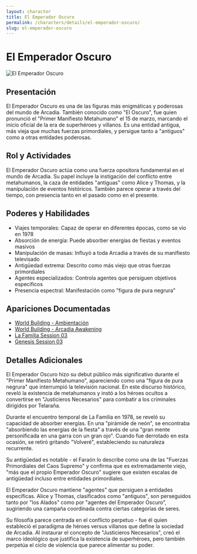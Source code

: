 ```yaml
---
layout: character
title: El Emperador Oscuro
permalink: /characters/details/el-emperador-oscuro/
slug: el-emperador-oscuro
---
```


# El Emperador Oscuro

<div class="character-photo">
  <img src="{{ site.baseurl }}/assets/img/characters/El Emperador Oscuro.png" alt="El Emperador Oscuro" />
</div>

## Presentación
El Emperador Oscuro es una de las figuras más enigmáticas y poderosas del mundo de Arcadia. También conocido como "El Oscuro", fue quien pronunció el "Primer Manifiesto Metahumano" el 15 de marzo, marcando el inicio oficial de la era de superhéroes y villanos. Es una entidad antigua, más vieja que muchas fuerzas primordiales, y persigue tanto a "antiguos" como a otras entidades poderosas.

## Rol y Actividades
El Emperador Oscuro actúa como una fuerza opositora fundamental en el mundo de Arcadia. Su papel incluye la instigación del conflicto entre metahumanos, la caza de entidades "antiguas" como Alice y Thomas, y la manipulación de eventos históricos. También parece operar a través del tiempo, con presencia tanto en el pasado como en el presente.

## Poderes y Habilidades
- Viajes temporales: Capaz de operar en diferentes épocas, como se vio en 1978
- Absorción de energía: Puede absorber energías de fiestas y eventos masivos
- Manipulación de masas: Influyó a toda Arcadia a través de su manifiesto televisado
- Antigüedad extrema: Descrito como más viejo que otras fuerzas primordiales
- Agentes especializados: Controla agentes que persiguen objetivos específicos
- Presencia espectral: Manifestación como "figura de pura negrura"

## Apariciones Documentadas
- [World Building - Ambientación](../../world-building/ambientacion.md)
- [World Building - Arcadia Awakening](../../world-building/history/03-arcadia-awakening.md)
- [La Familia Session 03](../../campaigns/la-familia/session-03.md)
- [Genesis Session 03](../../campaigns/genesis/session-03.md)

## Detalles Adicionales
El Emperador Oscuro hizo su debut público más significativo durante el "Primer Manifiesto Metahumano", apareciendo como una "figura de pura negrura" que interrumpió la televisión nacional. En este discurso histórico, reveló la existencia de metahumanos y instó a los héroes ocultos a convertirse en "Justicieros Necesarios" para combatir a los criminales dirigidos por Telaraña.

Durante el encuentro temporal de La Familia en 1978, se reveló su capacidad de absorber energías. En una "pirámide de neón", se encontraba "absorbiendo las energías de la fiesta" a través de una "gran mente personificada en una garra con un gran ojo". Cuando fue derrotado en esta ocasión, se retiró gritando "Volveré", estableciendo su naturaleza recurrente.

Su antigüedad es notable - el Faraón lo describe como una de las "Fuerzas Primordiales del Caos Supremo" y confirma que es extremadamente viejo, "más que el propio Emperador Oscuro" sugiere que existen escalas de antigüedad incluso entre entidades primordiales.

El Emperador Oscuro mantiene "agentes" que persiguen a entidades específicas. Alice y Thomas, clasificados como "antiguos", son perseguidos tanto por "los Alados" como por "agentes del Emperador Oscuro", sugiriendo una campaña coordinada contra ciertas categorías de seres.

Su filosofía parece centrada en el conflicto perpetuo - fue él quien estableció el paradigma de héroes versus villanos que define la sociedad de Arcadia. Al instaurar el concepto de "Justicieros Necesarios", creó el marco ideológico que justifica la existencia de superhéroes, pero también perpetúa el ciclo de violencia que parece alimentar su poder.